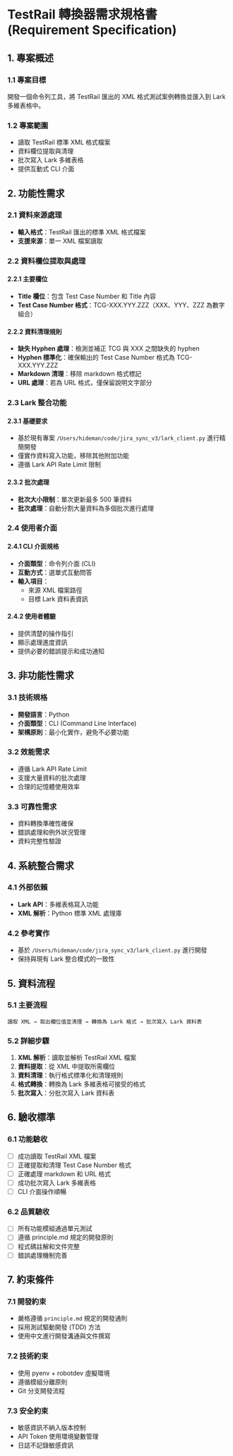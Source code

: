 # TestRail 轉換器需求規格書 (Requirement Specification)

## 1. 專案概述

### 1.1 專案目標
開發一個命令列工具，將 TestRail 匯出的 XML 格式測試案例轉換並匯入到 Lark 多維表格中。

### 1.2 專案範圍
- 讀取 TestRail 標準 XML 格式檔案
- 資料欄位提取與清理
- 批次寫入 Lark 多維表格
- 提供互動式 CLI 介面

## 2. 功能性需求

### 2.1 資料來源處理
- **輸入格式**：TestRail 匯出的標準 XML 格式檔案
- **支援來源**：單一 XML 檔案讀取

### 2.2 資料欄位提取與處理

#### 2.2.1 主要欄位
- **Title 欄位**：包含 Test Case Number 和 Title 內容
- **Test Case Number 格式**：TCG-XXX.YYY.ZZZ（XXX、YYY、ZZZ 為數字組合）

#### 2.2.2 資料清理規則
- **缺失 Hyphen 處理**：檢測並補正 TCG 與 XXX 之間缺失的 hyphen
- **Hyphen 標準化**：確保輸出的 Test Case Number 格式為 TCG-XXX.YYY.ZZZ
- **Markdown 清理**：移除 markdown 格式標記
- **URL 處理**：若為 URL 格式，僅保留說明文字部分

### 2.3 Lark 整合功能

#### 2.3.1 基礎要求
- 基於現有專案 `/Users/hideman/code/jira_sync_v3/lark_client.py` 進行精簡開發
- 僅實作資料寫入功能，移除其他附加功能
- 遵循 Lark API Rate Limit 限制

#### 2.3.2 批次處理
- **批次大小限制**：單次更新最多 500 筆資料
- **批次處理**：自動分割大量資料為多個批次進行處理

### 2.4 使用者介面

#### 2.4.1 CLI 介面規格
- **介面類型**：命令列介面 (CLI)
- **互動方式**：選單式互動問答
- **輸入項目**：
  - 來源 XML 檔案路徑
  - 目標 Lark 資料表資訊

#### 2.4.2 使用者體驗
- 提供清楚的操作指引
- 顯示處理進度資訊
- 提供必要的錯誤提示和成功通知

## 3. 非功能性需求

### 3.1 技術規格
- **開發語言**：Python
- **介面類型**：CLI (Command Line Interface)
- **架構原則**：最小化實作，避免不必要功能

### 3.2 效能需求
- 遵循 Lark API Rate Limit
- 支援大量資料的批次處理
- 合理的記憶體使用效率

### 3.3 可靠性需求
- 資料轉換準確性確保
- 錯誤處理和例外狀況管理
- 資料完整性驗證

## 4. 系統整合需求

### 4.1 外部依賴
- **Lark API**：多維表格寫入功能
- **XML 解析**：Python 標準 XML 處理庫

### 4.2 參考實作
- 基於 `/Users/hideman/code/jira_sync_v3/lark_client.py` 進行開發
- 保持與現有 Lark 整合模式的一致性

## 5. 資料流程

### 5.1 主要流程
```
讀取 XML → 取出欄位值並清理 → 轉換為 Lark 格式 → 批次寫入 Lark 資料表
```

### 5.2 詳細步驟
1. **XML 解析**：讀取並解析 TestRail XML 檔案
2. **資料提取**：從 XML 中提取所需欄位
3. **資料清理**：執行格式標準化和清理規則
4. **格式轉換**：轉換為 Lark 多維表格可接受的格式
5. **批次寫入**：分批次寫入 Lark 資料表

## 6. 驗收標準

### 6.1 功能驗收
- [ ] 成功讀取 TestRail XML 檔案
- [ ] 正確提取和清理 Test Case Number 格式
- [ ] 正確處理 markdown 和 URL 格式
- [ ] 成功批次寫入 Lark 多維表格
- [ ] CLI 介面操作順暢

### 6.2 品質驗收
- [ ] 所有功能模組通過單元測試
- [ ] 遵循 principle.md 規定的開發原則
- [ ] 程式碼註解和文件完整
- [ ] 錯誤處理機制完善

## 7. 約束條件

### 7.1 開發約束
- 嚴格遵循 `principle.md` 規定的開發通則
- 採用測試驅動開發 (TDD) 方法
- 使用中文進行開發溝通與文件撰寫

### 7.2 技術約束
- 使用 pyenv + robotdev 虛擬環境
- 遵循模組分離原則
- Git 分支開發流程

### 7.3 安全約束
- 敏感資訊不納入版本控制
- API Token 使用環境變數管理
- 日誌不記錄敏感資訊